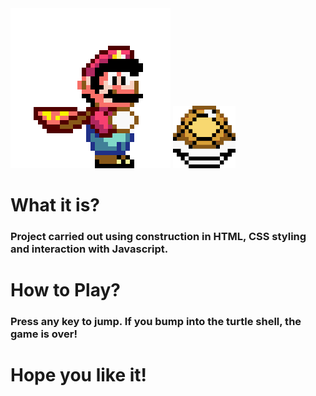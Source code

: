 <div>
 <img src="mario.gif" class="super-mario">
 <img src="Rainbowshell.webp" class="casco-inimigo" width=100px>
</div>
  <h1>What it is?</h1>
  <h3>Project carried out using construction in HTML, CSS styling and interaction with Javascript.</h3>
  <h1>How to Play?</h1>
   <h3>Press any key to jump. If you bump into the turtle shell, the game is over!</h3>
   <h1>Hope you like it!</h1>
  


